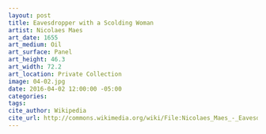 ```yaml
---
layout: post
title: Eavesdropper with a Scolding Woman
artist: Nicolaes Maes
art_date: 1655
art_medium: Oil
art_surface: Panel
art_height: 46.3
art_width: 72.2
art_location: Private Collection
image: 04-02.jpg
date: 2016-04-02 12:00:00 -05:00
categories:
tags:
cite_author: Wikipedia
cite_url: http://commons.wikimedia.org/wiki/File:Nicolaes_Maes_-_Eavesdropper_with_a_Scolding_Woman_-_WGA13817.jpg
---
```

